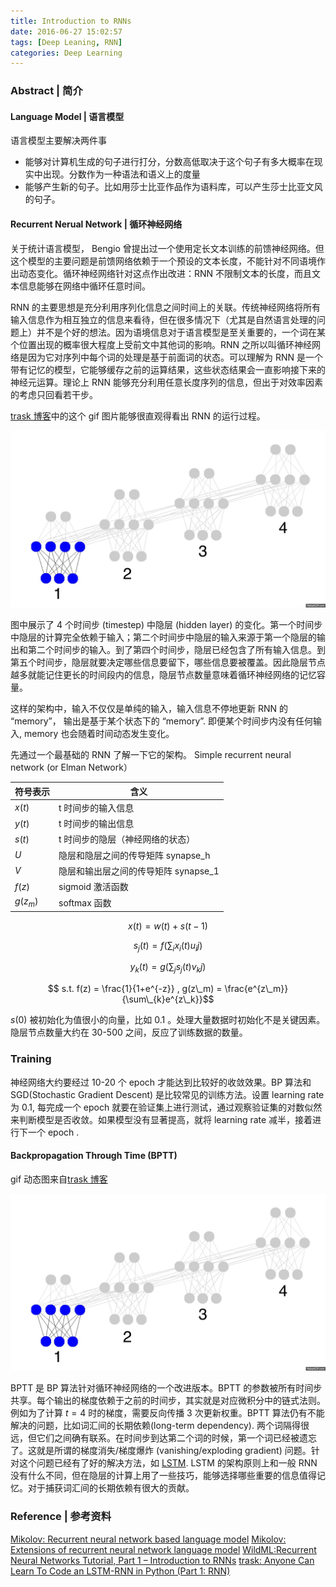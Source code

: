 ```yaml
---
title: Introduction to RNNs 
date: 2016-06-27 15:02:57
tags: [Deep Leaning, RNN]
categories: Deep Learning
---
```


### Abstract | 简介
#### Language Model | 语言模型

语言模型主要解决两件事

- 能够对计算机生成的句子进行打分，分数高低取决于这个句子有多大概率在现实中出现。分数作为一种语法和语义上的度量
- 能够产生新的句子。比如用莎士比亚作品作为语料库，可以产生莎士比亚文风的句子。

#### Recurrent Nerual Network | 循环神经网络

关于统计语言模型， Bengio 曾提出过一个使用定长文本训练的前馈神经网络。但这个模型的主要问题是前馈网络依赖于一个预设的文本长度，不能针对不同语境作出动态变化。循环神经网络针对这点作出改进：RNN 不限制文本的长度，而且文本信息能够在网络中循环任意时间。

RNN 的主要思想是充分利用序列化信息之间时间上的关联。传统神经网络将所有输入信息作为相互独立的信息来看待，但在很多情况下（尤其是自然语言处理的问题上）并不是个好的想法。因为语境信息对于语言模型是至关重要的，一个词在某个位置出现的概率很大程度上受前文中其他词的影响。RNN 之所以叫循环神经网络是因为它对序列中每个词的处理是基于前面词的状态。可以理解为 RNN 是一个带有记忆的模型，它能够缓存之前的运算结果，这些状态结果会一直影响接下来的神经元运算。理论上 RNN 能够充分利用任意长度序列的信息，但出于对效率因素的考虑只回看若干步。

[trask 博客](https://iamtrask.github.io/2015/11/15/anyone-can-code-lstm/)中的这个 gif 图片能够很直观得看出 RNN 的运行过程。

![RNN_GIF](/uploads/recurrence_gif.gif)

图中展示了 4 个时间步 (timestep) 中隐层 (hidden layer) 的变化。第一个时间步中隐层的计算完全依赖于输入；第二个时间步中隐层的输入来源于第一个隐层的输出和第二个时间步的输入。到了第四个时间步，隐层已经包含了所有输入信息。到第五个时间步，隐层就要决定哪些信息要留下，哪些信息要被覆盖。因此隐层节点越多就能记住更长的时间段内的信息，隐层节点数量意味着循环神经网络的记忆容量。

这样的架构中，输入不仅仅是单纯的输入，输入信息不停地更新 RNN 的 “memory”， 输出是基于某个状态下的 “memory”. 即便某个时间步内没有任何输入, memory 也会随着时间动态发生变化。

先通过一个最基础的 RNN 了解一下它的架构。 Simple recurrent neural network (or Elman Network）

| 符号表示 |	含义 |
| --- | --- |
|$x(t)$ 	|t 时间步的输入信息|
|$y(t)$ |t 时间步的输出信息|
|$s(t)$ |	t 时间步的隐层（神经网络的状态）|
|$U$ 	|隐层和隐层之间的传导矩阵 synapse_h|
|$V$ 	|隐层和输出层之间的传导矩阵 synapse_1|
|$f(z)$ 	|sigmoid 激活函数|
|$g(z_m)$ 	|softmax 函数|

$$ x(t) = w(t) + s(t-1) $$

$$ s_j(t) = f\left(\sum_i x_i(t)u_ij \right)$$

$$ y_k(t) = g\left(\sum_j s_j(t)v_kj \right)$$

$$ s.t. f(z) = \frac{1}{1+e^{-z}} , g(z\_m) = \frac{e^{z\_m}}{\sum\_{k}e^{z\_k}}$$

$s(0)$ 被初始化为值很小的向量，比如 0.1 。处理大量数据时初始化不是关键因素。隐层节点数量大约在 30-500 之间，反应了训练数据的数量。

### Training

神经网络大约要经过 10-20 个 epoch 才能达到比较好的收敛效果。BP 算法和 SGD(Stochastic Gradient Descent) 是比较常见的训练方法。设置 learning rate 为 0.1, 每完成一个 epoch 就要在验证集上进行测试，通过观察验证集的对数似然来判断模型是否收敛。如果模型没有显著提高，就将 learning rate 减半，接着进行下一个 epoch .

#### Backpropagation Through Time (BPTT)

gif 动态图来自[trask 博客](https://iamtrask.github.io/2015/11/15/anyone-can-code-lstm/)

![bptt](/uploads/backprop_through_time.gif)

BPTT 是 BP 算法针对循环神经网络的一个改进版本。BPTT 的参数被所有时间步共享。每个输出的梯度依赖于之前的时间步，其实就是对应微积分中的链式法则。例如为了计算 $t = 4$ 时的梯度，需要反向传播 3 次更新权重。BPTT 算法仍有不能解决的问题，比如词汇间的长期依赖(long-term dependency). 两个词隔得很远，但它们之间确有联系。在时间步到达第二个词的时候，第一个词已经被遗忘了。这就是所谓的梯度消失/梯度爆炸 (vanishing/exploding gradient) 问题。针对这个问题已经有了好的解决方法，如 [LSTM](https://en.wikipedia.org/wiki/Long_short-term_memory).  LSTM 的架构原则上和一般 RNN 没有什么不同，但在隐层的计算上用了一些技巧，能够选择哪些重要的信息值得记忆。对于捕获词汇间的长期依赖有很大的贡献。

### Reference | 参考资料

[Mikolov: Recurrent neural network based language model](http://www.fit.vutbr.cz/research/groups/speech/publi/2010/mikolov_interspeech2010_IS100722.pdf)
[Mikolov: Extensions of recurrent neural network language model](http://www.fit.vutbr.cz/research/groups/speech/publi/2011/mikolov_icassp2011_presentation_rnnlm-extension.pdf)
[WildML:Recurrent Neural Networks Tutorial, Part 1 – Introduction to RNNs](http://www.wildml.com/2015/09/recurrent-neural-networks-tutorial-part-1-introduction-to-rnns/)
[trask: Anyone Can Learn To Code an LSTM-RNN in Python (Part 1: RNN)](https://iamtrask.github.io/2015/11/15/anyone-can-code-lstm/)
